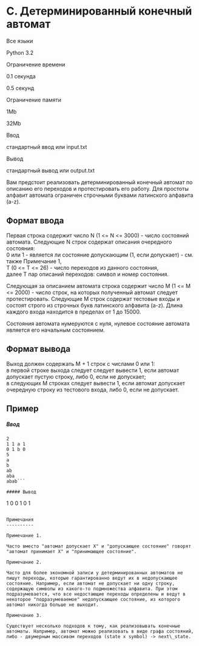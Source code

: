 C. Детерминированный конечный автомат
=====================================

Все языки

Python 3.2

Ограничение времени

0.1 секунда

0.5 секунд

Ограничение памяти

1Mb

32Mb

Ввод

стандартный ввод или input.txt

Вывод

стандартный вывод или output.txt

Вам предстоит реализовать детерминированный конечный автомат по описанию его переходов и протестировать его работу. Для простоты алфавит автомата ограничен строчными буквами латинского алфавита (a-z).

Формат ввода
------------

Первая строка содержит число N (1 <= N <= 3000) - число состояний автомата. Следующие N строк содержат описания очередного состояния:  
0 или 1 - является ли состояние допускающим (1, если допускает) - см. также Примечание 1,  
T (0 <= T <= 26) - число переходов из данного состояния,  
далее T пар описаний переходов: символ и номер состояния.

Следующая за описанием автомата строка содержит число M (1 <= M <= 2000) - число строк, на которых полученный автомат следует протестировать. Следующие M строк содержат тестовые входы и состоят строго из строчных букв латинского алфавита (a-z). Длина каждого входа находится в пределах от 1 до 15000.

Состояния автомата нумеруются с нуля, нулевое состояние автомата является его начальным состоянием.

Формат вывода
-------------

Выход должен содержать M + 1 строк с числами 0 или 1:  
в первой строке выхода следует следует вывести 1, если автомат допускает пустую строку, либо 0, если не допускает;  
в следующих M строках следует вывести 1, если автомат допускает очередную строку из тестового входа, либо 0, если не допускает.

Пример
------

##### Ввод

```
2
1 1 a 1
0 1 b 0
5
a
b
ab
aba
abab```

##### Вывод

```
1
0
0
1
0
1
```

Примечания
----------

Примечание 1.

Часто вместо "автомат допускает X" и "допускающее состояние" говорят "автомат принимает X" и "принимающее состояние".

Примечание 2.

Часто для более экономной записи у детерминированных автоматов не пишут переходы, которые гарантированно ведут их в недопускающее состояние. Например, если автомат не допускает ни одну строку, содержащую символы из какого-то подмножества алфавита. При этом подразумевается, что все недостающие переходы определены и ведут в некоторое "подразумеваемое" недопускающее состояние, из которого автомат никогда больше не выходит.

Примечание 3.

Существует несколько подходов к тому, как реализовывать конечные автоматы. Например, автомат можно реализовать в виде графа состояний, либо - двумерным массивом переходов (state x symbol) -> next\_state.